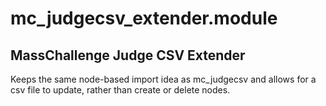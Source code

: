 mc_judgecsv_extender.module
=
MassChallenge Judge CSV Extender
----------------
Keeps the same node-based import idea as mc_judgecsv and allows for a csv file to
update, rather than create or delete nodes.
